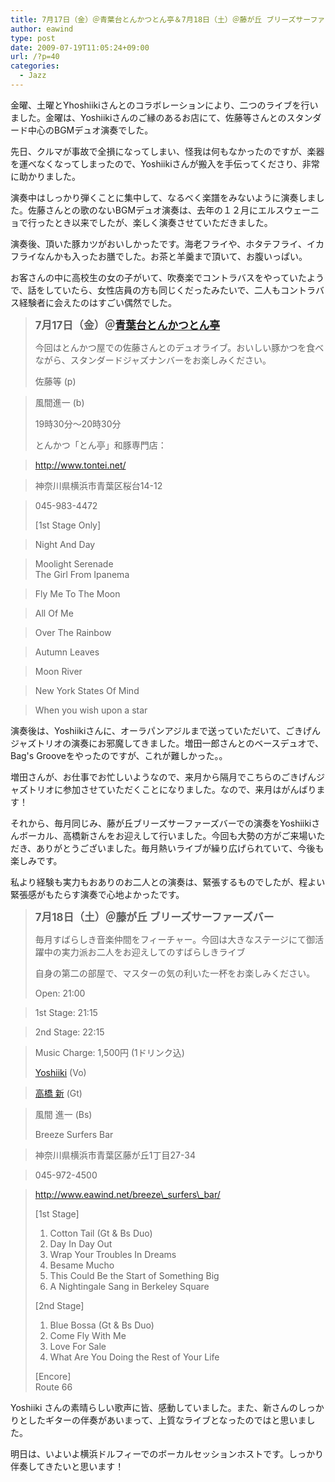 ```yaml
---
title: 7月17日（金）＠青葉台とんかつとん亭＆7月18日（土）＠藤が丘 ブリーズサーファーズバー
author: eawind
type: post
date: 2009-07-19T11:05:24+09:00
url: /?p=40
categories:
  - Jazz
---
```

金曜、土曜とYhoshiikiさんとのコラボレーションにより、二つのライブを行いました。金曜は、Yoshiikiさんのご縁のあるお店にて、佐藤等さんとのスタンダード中心のBGMデュオ演奏でした。

先日、クルマが事故で全損になってしまい、怪我は何もなかったのですが、楽器を運べなくなってしまったので、Yoshiikiさんが搬入を手伝ってくださり、非常に助かりました。

演奏中はしっかり弾くことに集中して、なるべく楽譜をみないように演奏しました。佐藤さんとの歌のないBGMデュオ演奏は、去年の１２月にエルスウェーニョで行ったとき以来でしたが、楽しく演奏させていただきました。

演奏後、頂いた豚カツがおいしかったです。海老フライや、ホタテフライ、イカフライなんかも入ったお膳でした。お茶と羊羹まで頂いて、お腹いっぱい。

お客さんの中に高校生の女の子がいて、吹奏楽でコントラバスをやっていたようで、話をしていたら、女性店員の方も同じくだったみたいで、二人もコントラバス経験者に会えたのはすごい偶然でした。



> **<big>7月17日（金）＠<a href="http://www.tontei.net/" target="_blank">青葉台とんかつとん亭</a></big>**
>
> 今回はとんかつ屋での佐藤さんとのデュオライブ。おいしい豚かつを食べながら、スタンダードジャズナンバーをお楽しみください。
>
> 佐藤等 (p)

> 風間進一 (b)
>
> 19時30分〜20時30分
>
> とんかつ「とん亭」和豚専門店：

> <a href="http://www.tontei.net/" target="_blank">http://www.tontei.net/</a>

> 神奈川県横浜市青葉区桜台14-12

> 045-983-4472
>
> [1st Stage Only]

> Night And Day

> Moolight Serenade  
> The Girl From Ipanema

> Fly Me To The Moon

> All Of Me

> Over The Rainbow

> Autumn Leaves

> Moon River

> New York States Of Mind

> When you wish upon a star



演奏後は、Yoshiikiさんに、オーラパンアジルまで送っていただいて、ごきげんジャズトリオの演奏にお邪魔してきました。増田一郎さんとのベースデュオで、Bag's Grooveをやったのですが、これが難しかった。。

増田さんが、お仕事でお忙しいようなので、来月から隔月でこちらのごきげんジャズトリオに参加させていただくことになりました。なので、来月はがんばります！



それから、毎月同じみ、藤が丘ブリーズサーファーズバーでの演奏をYoshiikiさんボーカル、高橋新さんをお迎えして行いました。今回も大勢の方がご来場いただき、ありがとうございました。毎月熱いライブが繰り広げられていて、今後も楽しみです。

私より経験も実力もおありのお二人との演奏は、緊張するものでしたが、程よい緊張感がもたらす演奏で心地よかったです。



> **<big>7月18日（土）＠藤が丘 ブリーズサーファーズバー</big>**
>
> 毎月すばらしき音楽仲間をフィーチャー。今回は大きなステージにて御活躍中の実力派お二人をお迎えしてのすばらしきライブ
>
> 自身の第二の部屋で、マスターの気の利いた一杯をお楽しみください。
>
> Open: 21:00

> 1st Stage: 21:15

> 2nd Stage: 22:15

> Music Charge: 1,500円 (1ドリンク込)
>
> <a href="http://www.yoshiiki.com/" target="_blank">Yoshiiki</a> (Vo)

> <a href="http://www.waternet-sound.com/artist/takahashi_arata.html" target="_blank">高橋 新</a> (Gt)

> 風間 進一 (Bs)
>
> Breeze Surfers Bar

> 神奈川県横浜市青葉区藤が丘1丁目27-34

> 045-972-4500

> http://www.eawind.net/breeze\_surfers\_bar/
>
> [1st Stage]  
> 1. Cotton Tail (Gt & Bs Duo)  
> 2. Day In Day Out  
> 3. Wrap Your Troubles In Dreams  
> 4. Besame Mucho  
> 5. This Could Be the Start of Something Big  
> 6. A Nightingale Sang in Berkeley Square
>
> [2nd Stage]  
> 1. Blue Bossa (Gt & Bs Duo)  
> 2. Come Fly With Me  
> 3. Love For Sale  
> 4. What Are You Doing the Rest of Your Life
>
> [Encore]  
> Route 66

Yoshiiki さんの素晴らしい歌声に皆、感動していました。また、新さんのしっかりとしたギターの伴奏があいまって、上質なライブとなったのではと思いました。

明日は、いよいよ横浜ドルフィーでのボーカルセッションホストです。しっかり伴奏してきたいと思います！
